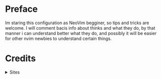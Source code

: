 # Preface
Im staring this configuration as NeoVim begginer, so tips and tricks are welcome.
I will comment bacis info about thinks and what they do, by that manner i can understand better what they do, and possibly it will be easier for other nvim newbies to understand certain things.

# Credits
<details>
  <summary>Sites</summary>
  
  > - [ChatGPT - Fixing stuff, understanding better, researching faster](https://chatgpt.com/)
  >
  > <details>
  >  <summary>
  >     Project Managment etc.
  >  </summary>
  >
  >  - [Markdown syntax](https://www.markdownguide.org)
  > 
  > - [Project Versioning ()](https://en.wikipedia.org/wiki/Software_versioning)
  >
  > </details>
  
</details>
